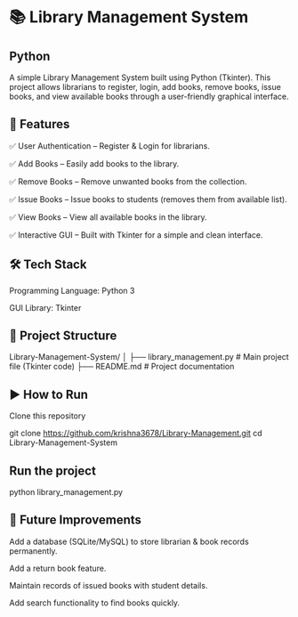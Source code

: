 # 📚 Library Management System
## Python
A simple Library Management System built using Python (Tkinter).
This project allows librarians to register, login, add books, remove books, issue books, and view available books through a user-friendly graphical interface.

## 🚀 Features

✅ User Authentication – Register & Login for librarians.

✅ Add Books – Easily add books to the library.

✅ Remove Books – Remove unwanted books from the collection.

✅ Issue Books – Issue books to students (removes them from available list).

✅ View Books – View all available books in the library.

✅ Interactive GUI – Built with Tkinter for a simple and clean interface.

## 🛠️ Tech Stack

Programming Language: Python 3

GUI Library: Tkinter

## 📂 Project Structure
Library-Management-System/
│
├── library_management.py   # Main project file (Tkinter code)
├── README.md               # Project documentation

## ▶️ How to Run

Clone this repository

git clone https://github.com/krishna3678/Library-Management.git
cd Library-Management-System


## Run the project

python library_management.py

## 📌 Future Improvements

Add a database (SQLite/MySQL) to store librarian & book records permanently.

Add a return book feature.

Maintain records of issued books with student details.

Add search functionality to find books quickly.
